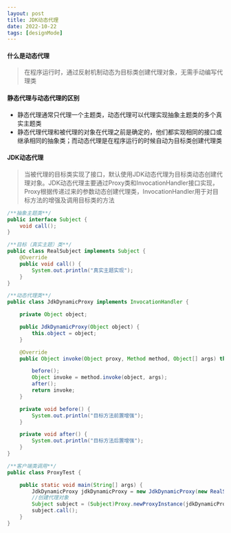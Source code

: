 ```yaml
---
layout: post
title: JDK动态代理
date: 2022-10-22
tags: [designMode]
---
```


#### 什么是动态代理
> 在程序运行时，通过反射机制动态为目标类创建代理对象，无需手动编写代理类

#### 静态代理与动态代理的区别
- 静态代理通常只代理一个主题类，动态代理可以代理实现抽象主题类的多个真实主题类
- 静态代理代理和被代理的对象在代理之前是确定的，他们都实现相同的接口或继承相同的抽象类；而动态代理是在程序运行的时候自动为目标类创建代理类

#### JDK动态代理
> 当被代理的目标类实现了接口，默认使用JDK动态代理为目标类动态创建代理对象。JDK动态代理主要通过Proxy类和InvocationHandler接口实现，
Proxy根据传递过来的参数动态创建代理类，InvocationHandler用于对目标方法的增强及调用目标类的方法

```java
/**抽象主题类**/
public interface Subject {
    void call();
}

/**目标（真实主题）类**/
public class RealSubject implements Subject {
    @Override
    public void call() {
        System.out.println("真实主题实现");
    }
}

/**动态代理类**/
public class JdkDynamicProxy implements InvocationHandler {

    private Object object;

    public JdkDynamicProxy(Object object) {
        this.object = object;
    }

    @Override
    public Object invoke(Object proxy, Method method, Object[] args) throws Throwable {

        before();
        Object invoke = method.invoke(object, args);
        after();
        return invoke;
    }

    private void before() {
        System.out.println("目标方法前置增强");
    }

    private void after() {
        System.out.println("目标方法后置增强");
    }
}

/**客户端类调用**/
public class ProxyTest {

    public static void main(String[] args) {
        JdkDynamicProxy jdkDynamicProxy = new JdkDynamicProxy(new RealSubject());
        //创建代理对象
        Subject subject = (Subject)Proxy.newProxyInstance(jdkDynamicProxy.getClass().getClassLoader(), new Class[]{Subject.class}, jdkDynamicProxy);
        subject.call();
    }
}
```

